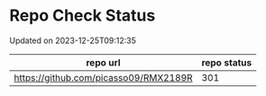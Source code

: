 # Repo Check Status

Updated on 2023-12-25T09:12:35

| repo url | repo status |
| -------- | -------- | 
|  https://github.com/picasso09/RMX2189R |  301 |
